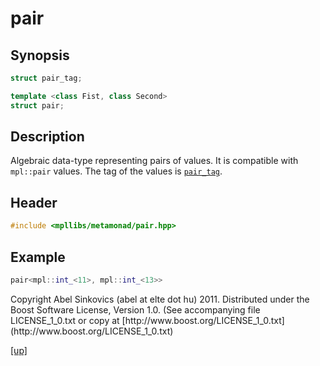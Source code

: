 # pair

## Synopsis

```cpp
struct pair_tag;

template <class Fist, class Second>
struct pair;
```

## Description

Algebraic data-type representing pairs of values. It is compatible with
`mpl::pair` values. The tag of the values is [`pair_tag`](pair_tag.html).

## Header

```cpp
#include <mpllibs/metamonad/pair.hpp>
```

## Example

```cpp
pair<mpl::int_<11>, mpl::int_<13>>
```

<p class="copyright">
Copyright Abel Sinkovics (abel at elte dot hu) 2011.
Distributed under the Boost Software License, Version 1.0.
(See accompanying file LICENSE_1_0.txt or copy at
[http://www.boost.org/LICENSE_1_0.txt](http://www.boost.org/LICENSE_1_0.txt)
</p>

[[up]](reference.html)



